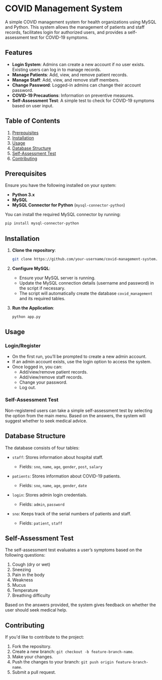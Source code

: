# COVID Management System

A simple COVID management system for health organizations using MySQL and Python. This system allows the management of patients and staff records, facilitates login for authorized users, and provides a self-assessment test for COVID-19 symptoms.

## Features

- **Login System**: Admins can create a new account if no user exists. Existing users can log in to manage records.
- **Manage Patients**: Add, view, and remove patient records.
- **Manage Staff**: Add, view, and remove staff members.
- **Change Password**: Logged-in admins can change their account password.
- **COVID-19 Precautions**: Information on preventive measures.
- **Self-Assessment Test**: A simple test to check for COVID-19 symptoms based on user input.

## Table of Contents

1. [Prerequisites](#prerequisites)
2. [Installation](#installation)
3. [Usage](#usage)
4. [Database Structure](#database-structure)
5. [Self-Assessment Test](#self-assessment-test)
6. [Contributing](#contributing)

## Prerequisites

Ensure you have the following installed on your system:

- **Python 3.x**
- **MySQL**
- **MySQL Connector for Python** (`mysql-connector-python`)

You can install the required MySQL connector by running:

```bash
pip install mysql-connector-python
```

## Installation

1. **Clone the repository**:

   ```bash
   git clone https://github.com/your-username/covid-management-system.git
   ```

2. **Configure MySQL**:
   
   - Ensure your MySQL server is running.
   - Update the MySQL connection details (username and password) in the script if necessary.
   - The script will automatically create the database `covid_management` and its required tables.

3. **Run the Application**:
   
   ```bash
   python app.py
   ```

## Usage

### Login/Register

- On the first run, you’ll be prompted to create a new admin account.
- If an admin account exists, use the login option to access the system.
- Once logged in, you can:
  - Add/view/remove patient records.
  - Add/view/remove staff records.
  - Change your password.
  - Log out.

### Self-Assessment Test

Non-registered users can take a simple self-assessment test by selecting the option from the main menu. Based on the answers, the system will suggest whether to seek medical advice.

## Database Structure

The database consists of four tables:

- `staff`: Stores information about hospital staff.
  - Fields: `sno`, `name`, `age`, `gender`, `post`, `salary`
  
- `patients`: Stores information about COVID-19 patients.
  - Fields: `sno`, `name`, `age`, `gender`, `date`

- `login`: Stores admin login credentials.
  - Fields: `admin`, `password`
  
- `sno`: Keeps track of the serial numbers of patients and staff.
  - Fields: `patient`, `staff`

## Self-Assessment Test

The self-assessment test evaluates a user’s symptoms based on the following questions:

1. Cough (dry or wet)
2. Sneezing
3. Pain in the body
4. Weakness
5. Mucus
6. Temperature
7. Breathing difficulty

Based on the answers provided, the system gives feedback on whether the user should seek medical help.

## Contributing

If you'd like to contribute to the project:

1. Fork the repository.
2. Create a new branch: `git checkout -b feature-branch-name`.
3. Make your changes.
4. Push the changes to your branch: `git push origin feature-branch-name`.
5. Submit a pull request.

